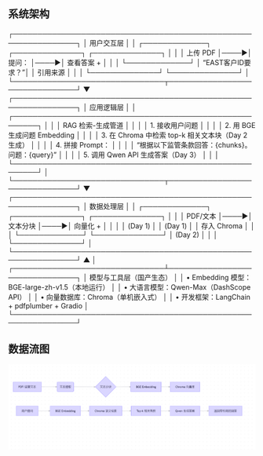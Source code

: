 ## 系统架构
┌───────────────────────────────────────────────────────────────┐
│                  用户交互层                                   │
│  ┌─────────────┐     ┌──────────────┐     ┌──────────────┐   │
│  │  上传 PDF   │────▶│  提问：       │────▶│  查看答案 +  │   │
│  └─────────────┘     │ “EAST客户ID要求？”│     │  引用来源    │   │
│                       └──────────────┘     └──────────────┘   │
└───────────────────────────────┬───────────────────────────────┘
                                ▼
┌───────────────────────────────────────────────────────────────┐
│                  应用逻辑层                                    │
│  ┌───────────────────────────────────────────────────────┐    │
│  │                RAG 检索-生成管道                      │    │
│  │  1. 接收用户问题                                      │    │
│  │  2. 用 BGE 生成问题 Embedding                        │    │
│  │  3. 在 Chroma 中检索 top-k 相关文本块（Day 2 生成）   │    │
│  │  4. 拼接 Prompt：                                     │    │
│  │        “根据以下监管条款回答：{chunks}。问题：{query}” │    │
│  │  5. 调用 Qwen API 生成答案（Day 3）                   │    │
│  └───────────────────────────────────────────────────────┘    │
└───────────────────────────────┬───────────────────────────────┘
                                ▼
┌───────────────────────────────────────────────────────────────┐
│                  数据处理层                                    │
│  ┌─────────────┐     ┌──────────────┐     ┌──────────────┐    │
│  │  PDF/文本   │────▶│  文本分块     │────▶│  向量化 +   │   │
│  │  (Day 1)    │     │  (Day 1)     │     │  存入 Chroma  │   │
│  └─────────────┘     └──────────────┘     │  (Day 2)     │   │
│                                           └──────────────┘   │
└───────────────────────────────────────────────────────────────┘
                                ▲
                                │
┌───────────────────────────────┴───────────────────────────────┐
│                  模型与工具层（国产生态）                     │
│  • Embedding 模型：BGE-large-zh-v1.5（本地运行）             │
│  • 大语言模型：Qwen-Max（DashScope API）                     │
│  • 向量数据库：Chroma（单机嵌入式）                          │
│  • 开发框架：LangChain + pdfplumber + Gradio                │
└───────────────────────────────────────────────────────────────┘

## 数据流图
![alt text](image.png)